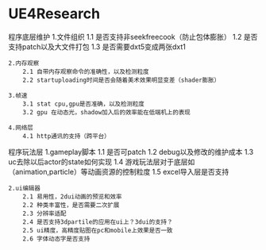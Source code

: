 # UE4Research

程序底层维护
	1.文件组织
		1.1 是否支持非seekfreecook（防止包体膨胀）
		1.2 是否支持patch以及大文件打包
		1.3 是否需要dxt5变成两张dxt1
	
	2.内存观察
		2.1 自带内存观察命令的准确性，以及检测粒度
		2.2 startuploading时间是否会随着美术效果明显变差（shader膨胀）

	3.帧速
		3.1 stat cpu,gpu是否准确，以及检测粒度
		3.2 gpu 在动态光，shadow加入后的效率能在低端机上的表现
		
	4.网络层
		4.1 http通讯的支持（跨平台）
		
程序玩法层
	1.gameplay脚本
		1.1 是否可patch
		1.2 debug以及修改的维护成本
		1.3 uc去除以后actor的state如何实现
		1.4 游戏玩法层对于底层如（animation,particle）等动画资源的控制粒度
		1.5 excel导入层是否支持
	
	2.ui编辑器
		2.1 易用性，2dui动画的预览和效率
		2.2 种类丰富性，是否需要二次扩展
		2.3 分辨率适配
		2.4 是否支持3dpartile的应用在ui上？3dui的支持？
		2.5 ui精度，高精度贴图在pc和mobile上效果是否一致
		2.6 字体动态字是否支持
	
